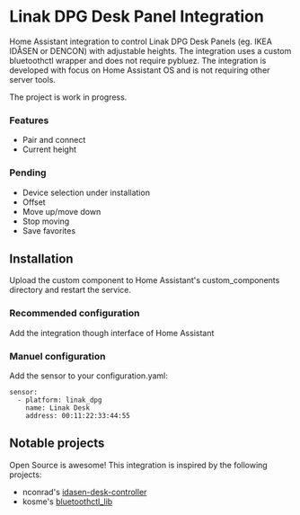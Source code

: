 # Linak DPG Desk Panel Integration
Home Assistant integration to control Linak DPG Desk Panels (eg. IKEA IDÅSEN or DENCON) with adjustable heights. The integration uses a custom bluetoothctl wrapper and does not require pybluez. The integration is developed with focus on Home Assistant OS and is not requiring other server tools.

The project is work in progress.

### Features
- Pair and connect
- Current height

### Pending
- Device selection under installation
- Offset
- Move up/move down
- Stop moving
- Save favorites

## Installation
Upload the custom component to Home Assistant's custom_components directory and restart the service.

### Recommended configuration
Add the integration though interface of Home Assistant

### Manuel configuration
Add the sensor to your configuration.yaml:
```
sensor:
  - platform: linak_dpg
    name: Linak Desk
    address: 00:11:22:33:44:55
```

## Notable projects
Open Source is awesome! This integration is inspired by the following projects:
- nconrad's [idasen-desk-controller](https://github.com/nconrad/idasen-desk-controller)
- kosme's [bluetoothctl_lib](https://github.com/kosme/bluetoothctl_lib)